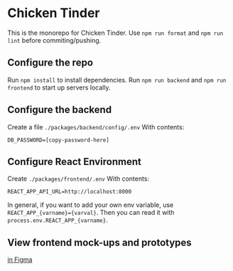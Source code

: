 # Chicken Tinder

This is the monorepo for Chicken Tinder.
Use `npm run format` and `npm run lint` before commiting/pushing.

## Configure the repo

Run `npm install` to install dependencies.
Run `npm run backend` and `npm run frontend` to start up servers locally.

## Configure the backend

Create a file `./packages/backend/config/.env`
With contents:

```
DB_PASSWORD=[copy-password-here]
```

## Configure React Environment

Create `./packages/frontend/.env`
With contents:

```
REACT_APP_API_URL=http://localhost:8000
```

In general, if you want to add your own env variable, use `REACT_APP_{varname}={varval}`. Then you can read it with `process.env.REACT_APP_{varname}`.

## View frontend mock-ups and prototypes

[in Figma](https://www.figma.com/file/NYJDxRDX5nzyrkO2d03S7I/Chicken-Tinder?type=design&node-id=0%3A1&mode=design&t=a2ww8RXXaC2aStSE-1)
